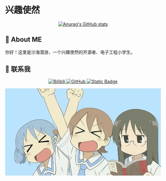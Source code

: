 # 兴趣使然


<div id = "img" align = "center">

[![Anurag's GitHub stats](https://github-readme-stats.vercel.app/api?username=sandocean-ovo)](https://github.com/anuraghazra/github-readme-stats)


</div>

## 👋 About ME
你好！这里是沙海潜游，一个兴趣使然的开源者、电子工程小学生。




## 🔗 联系我

<p align="center">
  <a href="https://space.bilibili.com/39935035">
    <img src="https://img.shields.io/badge/Bilibili-%E6%B2%99%E6%B5%B7%E6%BD%9C%E6%B8%B8%E4%B8%B6-blue?style=for-the-badge&logo=bilibili&logoColor=white" alt="Bilibili"/>
  </a>
  <a href="https://github.com/SandOcean-ovo">
    <img src="https://img.shields.io/badge/GitHub-SandOcean--ovo-green?style=for-the-badge&logo=github&logoColor=white" alt="GitHub"/>
  </a>
  <a href="https://sandocean.cn">
    <img alt="Static Badge" src="https://img.shields.io/badge/My_Website-Kallocain-yellow?style=for-the-badge&link=sandocean.cn">
</p>


![11](pic/u=786215472,1705095489&fm=253&fmt=auto&app=138&f=JPEG.png)
